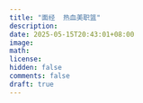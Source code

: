 ```yaml
---
title: "面经  热血美职篮"
description: 
date: 2025-05-15T20:43:01+08:00
image: 
math: 
license: 
hidden: false
comments: false
draft: true
---
```


